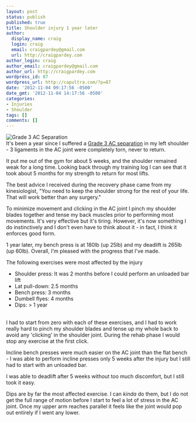 ```yaml
---
layout: post
status: publish
published: true
title: Shoulder injury 1 year later
author:
  display_name: craig
  login: craig
  email: craigpardey@gmail.com
  url: http://craigpardey.com
author_login: craig
author_email: craigpardey@gmail.com
author_url: http://craigpardey.com
wordpress_id: 87
wordpress_url: http://capultra.com/?p=87
date: '2012-11-04 09:17:56 -0500'
date_gmt: '2012-11-04 14:17:56 -0500'
categories:
- Injuries
- Shoulder
tags: []
comments: []
---
```

<p><img src="http:/&#47;thesteadmanclinic.com&#47;education&#47;assets&#47;grade3_acrosep.gif" alt="Grade 3 AC Separation" class="alignright size-medium"&#47;><br />
It's been a year since I suffered a <a href="index.php?p=26">Grade 3 AC separation</a> in my left shoulder - 3 ligaments in the AC joint were completely torn, never to return.</p>
<p>It put me out of the gym for about 5 weeks, and the shoulder remained weak for a long time.  Looking back through my training log I can see that it took about 5 months for my strength to return for most lifts.</p>
<p>The best advice I received during the recovery phase came from my kinesiologist, "You need to keep the shoulder strong for the rest of your life. That will work better than any surgery."</p>
<p>To minimize movement and clicking in the AC joint I pinch my shoulder blades together and tense my back muscles prior to performing most movements.  It's very effective but it's tiring. However, it's now something I do instinctively and I don't even have to think about it - in fact, I think it enforces good form.</p>
<p>1 year later, my bench press is at 180lb (up 25lb) and my deadlift is 265lb (up 60lb).  Overall, I'm pleased with the progress that I've made.  </p>
<p>The following exercises were most affected by the injury</p>
<ul>
<li>Shoulder press: It was 2 months before I could perform an unloaded bar lift</li>
<li>Lat pull-down: 2.5 months</li>
<li>Bench press: 3 months</li>
<li>Dumbell flyes: 4 months</li>
<li>Dips: > 1 year</li><br />
</ul></p>
<p>I had to start from zero with each of these exercises, and I had to work really hard to pinch my shoulder blades and tense up my whole back to avoid any 'clicking' in the shoulder joint.  During the rehab phase I would stop any exercise at the first click.</p>
<p>Incline bench presses were much easier on the AC joint than the flat bench - I was able to perform incline presses only 5 weeks after the injury but I still had to start with an unloaded bar.</p>
<p>I was able to deadlift after 5 weeks without too much discomfort, but I still took it easy.</p>
<p>Dips are by far the most affected exercise. I can <i>kinda</i> do them, but I do not get the full range of motion before I start to feel a lot of stress in the AC joint.  Once my upper arm reaches parallel it feels like the joint would pop out entirely if I went any lower. </p>
